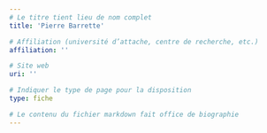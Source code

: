 ```yaml
---
# Le titre tient lieu de nom complet
title: 'Pierre Barrette'

# Affiliation (université d’attache, centre de recherche, etc.)
affiliation: ''

# Site web
uri: ''

# Indiquer le type de page pour la disposition
type: fiche

# Le contenu du fichier markdown fait office de biographie
---
```


